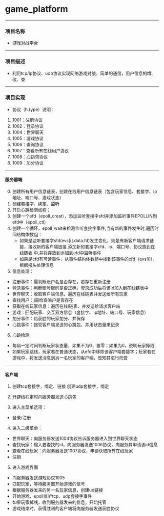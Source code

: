 # game_platform

-----
### 项目名称
- 游戏对战平台

-----
### 项目描述
- 利用tcp/ip协议、udp协议实现网络游戏对战，简单的通信，用户信息的增、改、查

-----
### 项目实现
- 协议（h.type）说明：

1. 1001：注册协议
2. 1002：登录协议
3. 1004：世界聊天
4. 1005：游戏协议
5. 1006：查询协议
6. 1007：查看所有在线用户协议
7. 1008：心跳包协议
8. 1009：加分协议

-----		
#### 服务器端
0. 创建所有用户信息链表，创建在线用户信息链表（包含玩家信息、套接字、ip地址、端口号、游戏状态）
1. 创建套接字、绑定、监听
2. 开启心跳检测线程；
3. 创建一个efd（epoll_creat），添加监听套接字sfd并添加监听事件EPOLLIN到efd中（epoll_ctl）
4. 创建一个循环，epoll_wait来检测监听套接字事件,当有新的事件发生时,遍历时间结构体数组：
   - 如果是监听套接字sfd(evs[i].data.fd)发生变化，则是有新客户端请求链接，接收新的客户端链接,添加新的套接字cfd、ip、端口号、协议族到在	     线链表   中,并将存放到添加到efd中监听事件
   - 如果是cfd有可读事件，从事件结构体数组中找到该事件的cfd（evs[i]），根据报头处理信息
5. 信息处理：

 + 注册事件：需判断账户名是否存在，若存在重新注册
+ 登录事件：判断账号密码是否正确，登录成功后将该id加入到在线链表中
+ 世界聊天：收取客户端信息，遍历在线链表并发送给所有玩家
+ 查找用户：j需检查喻户是否存在
+ 获取在线玩家信息：遍历在线l链表、并发送给请求客户端
+ 游戏：匹配玩家、交互双方信息（套接字、ip地址、端口号、玩家信息）
+ 加分事件：给获胜的玩家加分、并保存
+ 心跳事件：接受客户端发送的心跳包，并用状态量来记录

6. 心跳检测

- 每隔一定时间判断玩家状态量，如果不为0，置零；如果为0，说明玩家掉线
- 如果玩家跳线，玩家若在普通状态，从efd中移除该客户端套接字；玩家若在游戏中，将发送消息到另一名玩家的客户端，告知其进行托管
   

-----
#### 客户端

1. 创建tcp套接字，绑定、链接
   创建udp套接字，绑定
   
2. 开辟线程定时向服务器发送心跳包

3. 进入主菜单选项：

- 登录/注册

4. 进入二级菜单：

- 世界聊天：向服务器发送1004协议告诉服务器进入到世界聊天状态
- 查找玩家：输入要查找的id，向服务器发送1006协议，向服务其申请该id信息
- 查看在线玩家：向服务器发送1007协议，申请获取所有在线玩家
- 注销

5. 进入游戏界面

- 向服务器发送游戏协议1005
- 匹配玩家，等待服务器开始游戏的信号
- 根据服务器发来的另一名玩家信息，创建ud链接
- 开始游戏，epoll监听tcp、udp套接字事件
- 如果玩家掉线，收到服务器发来的信息，开始托管
- 游戏结束时，获得胜利的客户端将向服务器发送获胜协议















